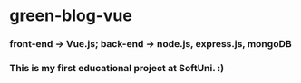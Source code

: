 # green-blog-vue
### front-end -> Vue.js;  back-end -> node.js, express.js, mongoDB

### This is my first educational project at SoftUni. :)




